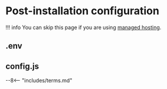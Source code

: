 # Post-installation configuration

!!! info
    You can skip this page if you are using [managed hosting](/hosting).

## .env

## config.js

<!-- do not delete -->
--8<-- "includes/terms.md"
<!-- /do not delete -->
